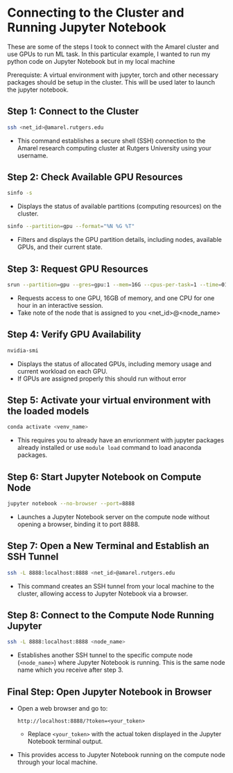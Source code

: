 # Connecting to the Cluster and Running Jupyter Notebook

These are some of the steps I took to connect with the Amarel cluster and use GPUs to run ML task. In this particular example, I wanted to run my python code on Jupyter Notebook but in my local machine

Prerequiste: A virtual environment with jupyter, torch and other necessary packages should be setup in the cluster. This will be used later to launch the jupyter notebook.

## Step 1: Connect to the Cluster
```bash
ssh <net_id>@amarel.rutgers.edu
```
- This command establishes a secure shell (SSH) connection to the Amarel research computing cluster at Rutgers University using your username.


## Step 2: Check Available GPU Resources
```bash
sinfo -s
```
- Displays the status of available partitions (computing resources) on the cluster.

```bash
sinfo --partition=gpu --format="%N %G %T"
```
- Filters and displays the GPU partition details, including nodes, available GPUs, and their current state.

## Step 3: Request GPU Resources
```bash
srun --partition=gpu --gres=gpu:1 --mem=16G --cpus-per-task=1 --time=01:00:00 --pty bash
```
- Requests access to one GPU, 16GB of memory, and one CPU for one hour in an interactive session.
- Take note of the node that is assigned to you <net_id>@<node_name>

## Step 4: Verify GPU Availability
```bash
nvidia-smi
```
- Displays the status of allocated GPUs, including memory usage and current workload on each GPU.
- If GPUs are assigned properly this should run without error

## Step 5: Activate your virtual environment with the loaded models
```bash
conda activate <venv_name>
```
- This requires you to already have an envrionment with jupyter packages already installed or use ```module load``` command to load anaconda packages.

## Step 6: Start Jupyter Notebook on Compute Node
```bash
jupyter notebook --no-browser --port=8888
```
- Launches a Jupyter Notebook server on the compute node without opening a browser, binding it to port 8888.

## Step 7: Open a New Terminal and Establish an SSH Tunnel
```bash
ssh -L 8888:localhost:8888 <net_id>@amarel.rutgers.edu
```
- This command creates an SSH tunnel from your local machine to the cluster, allowing access to Jupyter Notebook via a browser.

## Step 8: Connect to the Compute Node Running Jupyter
```bash
ssh -L 8888:localhost:8888 <node_name>
```
- Establishes another SSH tunnel to the specific compute node (`<node_name>`) where Jupyter Notebook is running. This is the same node name which you receive after step 3.

## Final Step: Open Jupyter Notebook in Browser
- Open a web browser and go to:
  ```
  http://localhost:8888/?token=<your_token>
  ```
  - Replace `<your_token>` with the actual token displayed in the Jupyter Notebook terminal output.

- This provides access to Jupyter Notebook running on the compute node through your local machine.

